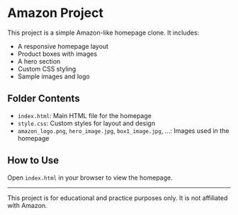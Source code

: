 # Amazon Project

This project is a simple Amazon-like homepage clone. It includes:

- A responsive homepage layout
- Product boxes with images
- A hero section
- Custom CSS styling
- Sample images and logo

## Folder Contents
- `index.html`: Main HTML file for the homepage
- `style.css`: Custom styles for layout and design
- `amazon_logo.png`, `hero_image.jpg`, `box1_image.jpg`, ...: Images used in the homepage

## How to Use
Open `index.html` in your browser to view the homepage.

---

This project is for educational and practice purposes only. It is not affiliated with Amazon.
